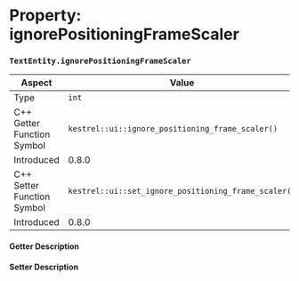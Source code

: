 
# Property: ignorePositioningFrameScaler
### `TextEntity.ignorePositioningFrameScaler`

| Aspect | Value |
| --- | --- |
| Type | `int` |
| C++ Getter Function Symbol | `kestrel::ui::ignore_positioning_frame_scaler()` |
| Introduced | 0.8.0 |
| C++ Setter Function Symbol | `kestrel::ui::set_ignore_positioning_frame_scaler()` |
| Introduced | 0.8.0 |

#### Getter Description

#### Setter Description

